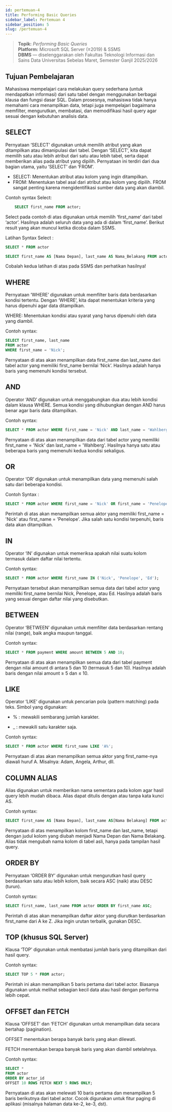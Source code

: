 ```yaml
---
id: pertemuan-4
title: Performing Basic Queries
sidebar_label: Pertemuan 4
sidebar_position: 5
slug: /pertemuan-4
---
```


> **Topik:** *Performing Basic Queries*  
> **Platform:** Microsoft SQL Server (≥2019) & SSMS  
> **DBMS** — diselenggarakan oleh Fakultas Teknologi Informasi dan Sains Data Universitas Sebelas Maret, Semester Ganjil 2025/2026

## Tujuan Pembelajaran
Mahasiswa mempelajari cara melakukan query sederhana (untuk mendapatkan informasi) dari satu tabel dengan menggunakan berbagai klausa dan fungsi dasar SQL. Dalam prosesnya, mahasiswa tidak hanya memahami cara menampilkan data, tetapi juga mempelajari bagaimana memfilter, mengurutkan, membatasi, dan memodifikasi hasil query agar sesuai dengan kebutuhan analisis data.

## SELECT

Pernyataan ‘SELECT’ digunakan untuk memilih atribut yang akan ditampilkan atau dimanipulasi dari tabel. Dengan ‘SELECT’, kita dapat memilih satu atau lebih atribut dari satu atau lebih tabel, serta dapat memberikan alias pada atribut yang dipilih. Pernyataan ini terdiri dari dua bagian utama, yaitu ‘SELECT’ dan ‘FROM’.

- SELECT: Menentukan atribut atau kolom yang ingin ditampilkan.
- FROM: Menentukan tabel asal dari atribut atau kolom yang dipilih. FROM sangat penting karena mengidentifikasi sumber data yang akan diambil.

Contoh syntax Select:

```sql
    SELECT first_name FROM actor;
```

Select pada contoh di atas digunakan untuk memilih ‘first_name’ dari tabel ‘actor’. Hasilnya adalah seluruh data yang ada di dalam ‘first_name’.  Berikut result yang akan muncul ketika dicoba dalam SSMS.

Latihan Syntax Select :

```sql
SELECT * FROM actor

SELECT first_name AS [Nama Depan], last_name AS Nama_Belakang FROM actor;
```
Cobalah kedua latihan di atas pada SSMS dan perhatikan hasilnya!

## WHERE

Pernyataan ‘WHERE’ digunakan untuk memfilter baris data berdasarkan kondisi tertentu. Dengan ‘WHERE’, kita dapat menentukan kriteria yang harus dipenuhi agar data ditampilkan.

WHERE: Menentukan kondisi atau syarat yang harus dipenuhi oleh data yang diambil.

Contoh syntax:

```sql
SELECT first_name, last_name 
FROM actor
WHERE first_name = 'Nick';
```

Pernyataan di atas akan menampilkan data first_name dan last_name dari tabel actor yang memiliki first_name bernilai ‘Nick’.
Hasilnya adalah hanya baris yang memenuhi kondisi tersebut.

## AND

Operator ‘AND’ digunakan untuk menggabungkan dua atau lebih kondisi dalam klausa WHERE. Semua kondisi yang dihubungkan dengan AND harus benar agar baris data ditampilkan.

Contoh syntax:

```sql
SELECT * FROM actor WHERE first_name = 'Nick' AND last_name = 'Wahlberg';
```


Pernyataan di atas akan menampilkan data dari tabel actor yang memiliki first_name = 'Nick' dan last_name = 'Wahlberg'.
Hasilnya hanya satu atau beberapa baris yang memenuhi kedua kondisi sekaligus.

## OR

Operator ‘OR’ digunakan untuk menampilkan data yang memenuhi salah satu dari beberapa kondisi.

Contoh Syntax :

```sql
SELECT * FROM actor WHERE first_name = 'Nick' OR first_name = 'Penelope';

```
Perintah di atas akan menampilkan semua aktor yang memiliki first_name = 'Nick' atau first_name = 'Penelope'.
Jika salah satu kondisi terpenuhi, baris data akan ditampilkan.

## IN

Operator ‘IN’ digunakan untuk memeriksa apakah nilai suatu kolom termasuk dalam daftar nilai tertentu.

Contoh syntax:

```sql
SELECT * FROM actor WHERE first_name IN ('Nick', 'Penelope', 'Ed');
```

Pernyataan tersebut akan menampilkan semua data dari tabel actor yang memiliki first_name bernilai Nick, Penelope, atau Ed.
Hasilnya adalah baris yang sesuai dengan daftar nilai yang disebutkan.

## BETWEEN

Operator ‘BETWEEN’ digunakan untuk memfilter data berdasarkan rentang nilai (range), baik angka maupun tanggal.

Contoh syntax:

```sql
SELECT * FROM payment WHERE amount BETWEEN 5 AND 10;
```

Pernyataan di atas akan menampilkan semua data dari tabel payment dengan nilai amount di antara 5 dan 10 (termasuk 5 dan 10). Hasilnya adalah baris dengan nilai amount ≥ 5 dan ≤ 10.

## LIKE

Operator ‘LIKE’ digunakan untuk pencarian pola (pattern matching) pada teks.
Simbol yang digunakan:

- % : mewakili sembarang jumlah karakter.

- _ : mewakili satu karakter saja.

Contoh syntax:

```sql
SELECT * FROM actor WHERE first_name LIKE 'A%';
```

Pernyataan di atas akan menampilkan semua aktor yang first_name-nya diawali huruf A.
Misalnya: Adam, Angela, Arthur, dll.

## COLUMN ALIAS
Alias digunakan untuk memberikan nama sementara pada kolom agar hasil query lebih mudah dibaca. Alias dapat ditulis dengan atau tanpa kata kunci AS.

Contoh syntax:
```sql
SELECT first_name AS [Nama Depan], last_name AS[Nama Belakang] FROM actor;
```

Pernyataan di atas menampilkan kolom first_name dan last_name, tetapi dengan judul kolom yang diubah menjadi Nama Depan dan Nama Belakang.
Alias tidak mengubah nama kolom di tabel asli, hanya pada tampilan hasil query.

## ORDER BY

Pernyataan ‘ORDER BY’ digunakan untuk mengurutkan hasil query berdasarkan satu atau lebih kolom, baik secara ASC (naik) atau DESC (turun).

Contoh syntax:
```sql 
SELECT first_name, last_name FROM actor ORDER BY first_name ASC;
```

Perintah di atas akan menampilkan daftar aktor yang diurutkan berdasarkan first_name dari A ke Z.
Jika ingin urutan terbalik, gunakan DESC.

## TOP (khusus SQL Server)

Klausa ‘TOP’ digunakan untuk membatasi jumlah baris yang ditampilkan dari hasil query.

Contoh syntax:
```sql
SELECT TOP 5 * FROM actor;
```

Perintah ini akan menampilkan 5 baris pertama dari tabel actor.
Biasanya digunakan untuk melihat sebagian kecil data atau hasil dengan performa lebih cepat.

## OFFSET dan FETCH

Klausa ‘OFFSET’ dan ‘FETCH’ digunakan untuk menampilkan data secara bertahap (pagination).

OFFSET menentukan berapa banyak baris yang akan dilewati.

FETCH menentukan berapa banyak baris yang akan diambil setelahnya.

Contoh syntax:
```sql
SELECT * 
FROM actor
ORDER BY actor_id
OFFSET 10 ROWS FETCH NEXT 5 ROWS ONLY;
```
Pernyataan di atas akan melewati 10 baris pertama dan menampilkan 5 baris berikutnya dari tabel actor.
Cocok digunakan untuk fitur paging di aplikasi (misalnya halaman data ke-2, ke-3, dst).